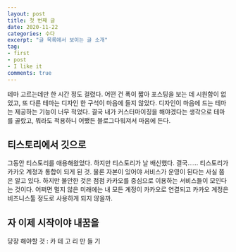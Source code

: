 ```yaml
---
layout: post
title: 첫 번째 글
date: 2020-11-22
categories: 수다
excerpt: "글 목록에서 보이는 글 소개"
tag:
- first
- post
- I like it
comments: true
---
```


테마 고르는데만 한 시간 정도 걸렸다. 어떤 건 폭이 짧아 포스팅을 보는 데 시원함이 없었고, 또 다른 테마는 디자인 한 구석이 마음에 들지 않았다. 디자인이 마음에 드는 테마는 제공하는 기능이 너무 적었다. 결국 내가 커스터마이징을 해야겠다는 생각으로 테마를 골랐고, 뭐라도 적용하니 어쨌든 블로그다워져서 마음에 든다.

## 티스토리에서 깃으로

그동안 티스토리를 애용해왔었다. 하지만 티스토리가 날 배신했다. 결국...... 티스토리가 카카오 계정과 통합이 되게 된 것. 물론 자본이 있어야 서비스가 운영이 된다는 사실 쯤은 알고 있다. 하지만 불안한 것은 점점 카카오를 중심으로 이용하는 서비스들이 모인다는 것이다. 어쩌면 멀지 않은 미래에는 내 모든 계정이 카카오로 연결되고 카카오 계정은 비즈니스툴 정도로 사용하게 되지 않을까.

## 자 이제 시작이야 내꿈을

당장 해야할 것 : 카 테 고 리 만 들 기